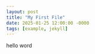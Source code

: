 ```yaml
---  
layout: post  
title: "My First File"  
date: 2025-01-25 12:00:00 -0000  
tags: [example, jekyll]  
---
```

hello word